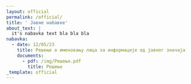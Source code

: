 ```yaml
---
layout: official
permalink: /official/
title: ' Jавнe набавке'
about_text: |
  it's nabavka text bla bla bla
nabavka:
  - date: 12/05/23
    title: Решење о именовању лица за информације од јавног значаја
    documents:
      - pdf: /img/Решење.pdf
        title: Решење
_template: official
---
```






































